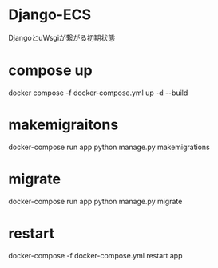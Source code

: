 # Django-ECS

DjangoとuWsgiが繋がる初期状態

# compose up
docker compose -f docker-compose.yml up -d --build

# makemigraitons
docker-compose run app python manage.py makemigrations

# migrate
docker-compose run app python manage.py migrate

# restart
docker-compose -f docker-compose.yml restart app
